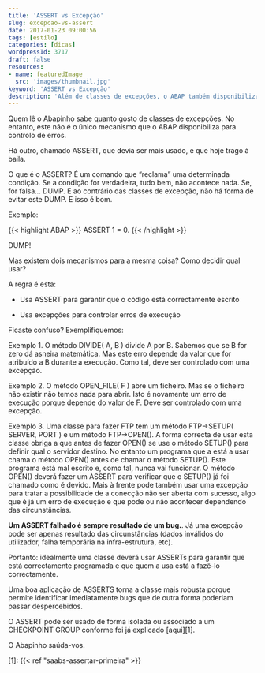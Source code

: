 ```yaml
---
title: 'ASSERT vs Excepção'
slug: excepcao-vs-assert
date: 2017-01-23 09:00:56
tags: [estilo]
categories: [dicas]
wordpressId: 3717
draft: false
resources:
- name: featuredImage
  src: 'images/thumbnail.jpg'
keyword: 'ASSERT vs Excepção'
description: 'Além de classes de excepções, o ABAP também disponibiliza o commando ASSERT. Aprende quando usar excepções e quando usar ASSERTs.'
---
```

Quem lê o Abapinho sabe quanto gosto de classes de excepções. No entanto, este não é o único mecanismo que o ABAP disponibiliza para controlo de erros.

Há outro, chamado ASSERT, que devia ser mais usado, e que hoje trago à baila.

<!--more-->

O que é o ASSERT? É um comando que “reclama” uma determinada condição. Se a condição for verdadeira, tudo bem, não acontece nada. Se, for falsa… DUMP. E ao contrário das classes de excepção, não há forma de evitar este DUMP. E isso é bom.

Exemplo:

{{< highlight ABAP >}}
ASSERT 1 = 0.
{{< /highlight >}}

DUMP!

Mas existem dois mecanismos para a mesma coisa? Como decidir qual usar?

A regra é esta:

  * Usa ASSERT para garantir que o código está correctamente escrito

  * Usa excepções para controlar erros de execução

Ficaste confuso? Exemplifiquemos:

Exemplo 1. O método DIVIDE( A, B ) divide A por B. Sabemos que se B for zero dá asneira matemática. Mas este erro depende da valor que for atribuído a B durante a execução. Como tal, deve ser controlado com uma excepção.

Exemplo 2. O método OPEN_FILE( F ) abre um ficheiro. Mas se o ficheiro não existir não temos nada para abrir. Isto é novamente um erro de execução porque depende do valor de F. Deve ser controlado com uma excepção.

Exemplo 3. Uma classe para fazer FTP tem um método FTP->SETUP( SERVER, PORT ) e um método FTP->OPEN(). A forma correcta de usar esta classe obriga a que antes de fazer OPEN() se use o método SETUP() para definir qual o servidor destino. No entanto um programa que a está a usar chama o método OPEN() antes de chamar o método SETUP(). Este programa está mal escrito e, como tal, nunca vai funcionar. O método OPEN() deverá fazer um ASSERT para verificar que o SETUP() já foi chamado como é devido. Mais à frente pode também usar uma excepção para tratar a possibilidade de a conecção não ser aberta com sucesso, algo que é já um erro de execução e que pode ou não acontecer dependendo das circunstâncias.

**Um ASSERT falhado é sempre resultado de um bug.**. Já uma excepção pode ser apenas resultado das circunstâncias (dados inválidos do utilizador, falha temporária na infra-estrutura, etc).

Portanto: idealmente uma classe deverá usar ASSERTs para garantir que está correctamente programada e que quem a usa está a fazê-lo correctamente.

Uma boa aplicação de ASSERTS torna a classe mais robusta porque permite identificar imediatamente bugs que de outra forma poderiam passar despercebidos.

O ASSERT pode ser usado de forma isolada ou associado a um CHECKPOINT GROUP conforme foi já explicado [aqui][1].

O Abapinho saúda-vos.

   [1]: {{< ref "saabs-assertar-primeira" >}}
